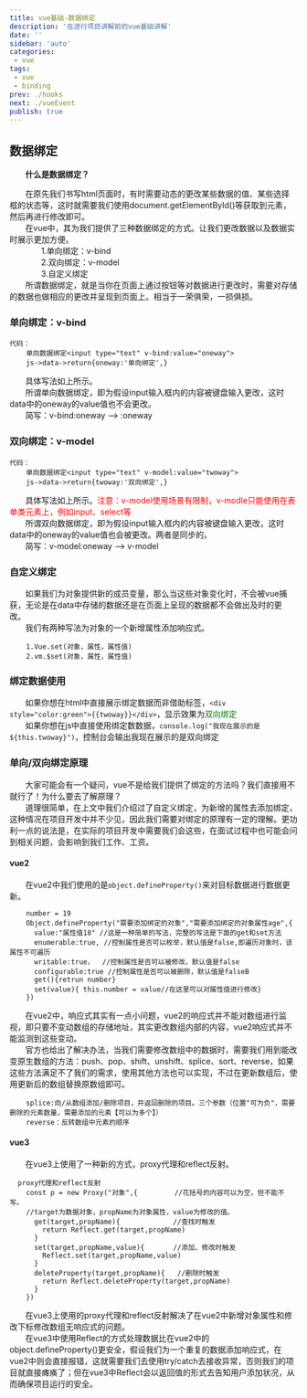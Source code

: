 ```yaml
---
title: vue基础-数据绑定
description: '在进行项目讲解前的vue基础讲解'
date: ''
sidebar: 'auto'
categories: 
 - vue
tags: 
 - vue
 - binding
prev: ./hooks
next: ./vueEvent
publish: true
---
```


## 数据绑定
&nbsp;&nbsp;&nbsp;&nbsp;&nbsp;&nbsp;&nbsp;**什么是数据绑定？**

&nbsp;&nbsp;&nbsp;&nbsp;&nbsp;&nbsp;&nbsp;在原先我们书写html页面时，有时需要动态的更改某些数据的值、某些选择框的状态等，这时就需要我们使用document.getElementById()等获取到元素，然后再进行修改即可。  
&nbsp;&nbsp;&nbsp;&nbsp;&nbsp;&nbsp;&nbsp;在vue中，其为我们提供了三种数据绑定的方式。让我们更改数据以及数据实时展示更加方便。  
&nbsp;&nbsp;&nbsp;&nbsp;&nbsp;&nbsp;&nbsp;&nbsp;&nbsp;&nbsp;&nbsp;&nbsp;&nbsp;&nbsp;1.单向绑定：v-bind  
&nbsp;&nbsp;&nbsp;&nbsp;&nbsp;&nbsp;&nbsp;&nbsp;&nbsp;&nbsp;&nbsp;&nbsp;&nbsp;&nbsp;2.双向绑定：v-model  
&nbsp;&nbsp;&nbsp;&nbsp;&nbsp;&nbsp;&nbsp;&nbsp;&nbsp;&nbsp;&nbsp;&nbsp;&nbsp;&nbsp;3.自定义绑定  
&nbsp;&nbsp;&nbsp;&nbsp;&nbsp;&nbsp;&nbsp;所谓数据绑定，就是当你在页面上通过按钮等对数据进行更改时，需要对存储的数据也做相应的更改并呈现到页面上。相当于一荣俱荣，一损俱损。

### 单向绑定：v-bind
```
代码：
    单向数据绑定<input type="text" v-bind:value="oneway">
    js->data->return{oneway:'单向绑定',}
```

&nbsp;&nbsp;&nbsp;&nbsp;&nbsp;&nbsp;&nbsp;具体写法如上所示。  
&nbsp;&nbsp;&nbsp;&nbsp;&nbsp;&nbsp;&nbsp;所谓单向数据绑定，即为假设input输入框内的内容被键盘输入更改，这时data中的oneway的value值也不会更改。  
&nbsp;&nbsp;&nbsp;&nbsp;&nbsp;&nbsp;&nbsp;简写：v-bind:oneway --> :oneway

### 双向绑定：v-model
```
代码：
    单向数据绑定<input type="text" v-model:value="twoway">
    js->data->return{twoway:'双向绑定',}
```
&nbsp;&nbsp;&nbsp;&nbsp;&nbsp;&nbsp;&nbsp;具体写法如上所示。<span style="color:red">注意：v-model使用场景有限制，v-modle只能使用在表单类元素上，例如input、select等</span>  
&nbsp;&nbsp;&nbsp;&nbsp;&nbsp;&nbsp;&nbsp;所谓双向数据绑定，即为假设input输入框内的内容被键盘输入更改，这时data中的oneway的value值也会被更改。两者是同步的。  
&nbsp;&nbsp;&nbsp;&nbsp;&nbsp;&nbsp;&nbsp;简写：v-model:oneway --> v-model  

### 自定义绑定
&nbsp;&nbsp;&nbsp;&nbsp;&nbsp;&nbsp;&nbsp;如果我们为对象提供新的成员变量，那么当这些对象变化时，不会被vue捕获，无论是在data中存储的数据还是在页面上呈现的数据都不会做出及时的更改。  
&nbsp;&nbsp;&nbsp;&nbsp;&nbsp;&nbsp;&nbsp;我们有两种写法为对象的一个新增属性添加响应式。
```
    1.Vue.set(对象，属性，属性值)
    2.vm.$set(对象，属性，属性值)
```

### 绑定数据使用
&nbsp;&nbsp;&nbsp;&nbsp;&nbsp;&nbsp;&nbsp;如果你想在html中直接展示绑定数据而非借助标签，`<div style="color:green">{{twoway}}</div>`，显示效果为<span style="color:green">双向绑定</span>  
&nbsp;&nbsp;&nbsp;&nbsp;&nbsp;&nbsp;&nbsp;如果你想在js中直接使用绑定数数据，`console.log("我现在展示的是${this.twoway}")`，控制台会输出我现在展示的是双向绑定  

### 单向/双向绑定原理
&nbsp;&nbsp;&nbsp;&nbsp;&nbsp;&nbsp;&nbsp;大家可能会有一个疑问，vue不是给我们提供了绑定的方法吗？我们直接用不就行了！为什么要去了解原理？  
&nbsp;&nbsp;&nbsp;&nbsp;&nbsp;&nbsp;&nbsp;道理很简单，在上文中我们介绍过了自定义绑定，为新增的属性去添加绑定，这种情况在项目开发中并不少见，因此我们需要对绑定的原理有一定的理解。更功利一点的说法是，在实际的项目开发中需要我们会这些，在面试过程中也可能会问到相关问题，会影响到我们工作、工资。

#### vue2
&nbsp;&nbsp;&nbsp;&nbsp;&nbsp;&nbsp;&nbsp;在vue2中我们使用的是`object.defineProperty()`来对目标数据进行数据更新。
```
    number = 19
    Object.defineProperty("需要添加绑定的对象","需要添加绑定的对象属性age",{
      value:"属性值18" //这是一种简单的写法，完整的写法是下面的get和set方法
      enumerable:true, //控制属性是否可以枚举，默认值是false,即遍历对象时，该属性不可遍历
      writable:true，  //控制属性是否可以被修改，默认值是false
      configurable:true //控制属性是否可以被删除，默认值是falseB
      get(){retrun number}
      set(value){ this.number = value//在这里可以对属性值进行修改}
    })
```
&nbsp;&nbsp;&nbsp;&nbsp;&nbsp;&nbsp;&nbsp;在vue2中，响应式其实有一点小问题，vue2的响应式并不能对数组进行监视，即只要不变动数组的存储地址，其实更改数组内部的内容，vue2响应式并不能监测到这些变动。  
&nbsp;&nbsp;&nbsp;&nbsp;&nbsp;&nbsp;&nbsp;官方也给出了解决办法，当我们需要修改数组中的数据时，需要我们用到能改变原生数组的方法：push、pop、shift、unshift、splice、sort、reverse，如果这些方法满足不了我们的需求，使用其他方法也可以实现，不过在更新数组后，使用更新后的数组替换原数组即可。
```
    splice:向/从数组添加/删除项目，并返回删除的项目。三个参数（位置"可为负"，需要删除的元素数量，需要添加的元素【可以为多个】）
    reverse：反转数组中元素的顺序
```

#### vue3
&nbsp;&nbsp;&nbsp;&nbsp;&nbsp;&nbsp;&nbsp;在vue3上使用了一种新的方式，proxy代理和reflect反射。
```
  proxy代理和reflect反射
    const p = new Proxy("对象",{         //花括号的内容可以为空，但不能不写。
    //target为数据对象，propName为对象属性，value为修改的值。
      get(target,propName){             //查找时触发
        return Reflect.get(target,propName)
      }             
      set(target,propName,value){       //添加、修改时触发
        Reflect.set(target,propName,value)
      }       
      deleteProperty(target,propName){   //删除时触发
        return Reflect.deleteProperty(target,propName)
      }  
    })
```
&nbsp;&nbsp;&nbsp;&nbsp;&nbsp;&nbsp;&nbsp;在vue3上使用的proxy代理和reflect反射解决了在vue2中新增对象属性和修改下标修改数组无响应式的问题。  
&nbsp;&nbsp;&nbsp;&nbsp;&nbsp;&nbsp;&nbsp;在vue3中使用Reflect的方式处理数据比在vue2中的object.defineProperty()更安全，假设我们为一个重复的数据添加响应式，在vue2中则会直接报错，这就需要我们去使用try/catch去接收异常，否则我们的项目就直接瘫痪了；但在vue3中Reflect会以返回值的形式去告知用户添加状况，从而确保项目运行的安全。